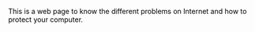 <p><span style="color: #000000;">This is a web page to know the different problems on Internet and how to protect your computer.</span></p>
<p>&nbsp;</p>
<h2>&nbsp;</h2>

